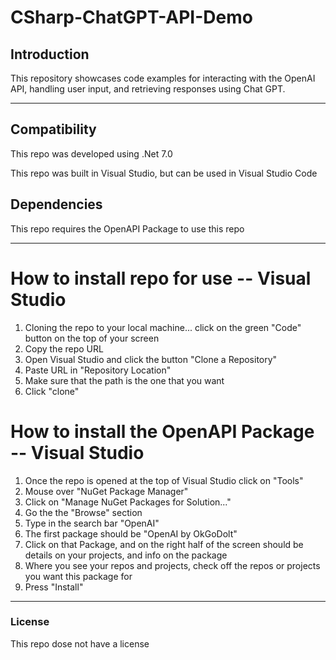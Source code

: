 # CSharp-ChatGPT-API-Demo

## Introduction
This repository showcases code examples for interacting with the OpenAI API, handling user input, and retrieving responses using Chat GPT.

---

## Compatibility
This repo was developed using .Net 7.0

This repo was built in Visual Studio, but can be used in Visual Studio Code

## Dependencies
This repo requires the OpenAPI Package to use this repo

---

# How to install repo for use -- Visual Studio
  1. Cloning the repo to your local machine... click on the green "Code" button on the top of your screen
  2. Copy the repo URL
  3. Open Visual Studio and click the button "Clone a Repository"
  4. Paste URL in "Repository Location"
  5. Make sure that the path is the one that you want
  6. Click "clone"  

# How to install the OpenAPI Package -- Visual Studio
  1. Once the repo is opened at the top of Visual Studio click on "Tools"
  2. Mouse over "NuGet Package Manager"
  3. Click on "Manage NuGet Packages for Solution..."
  4. Go the the "Browse" section
  5. Type in the search bar "OpenAI"
  6. The first package should be "OpenAI by OkGoDolt"
  7. Click on that Package, and on the right half of the screen should be details on your projects, and info on the package
  8. Where you see your repos and projects, check off the repos or projects you want this package for
  9. Press "Install"
      
---

### License
This repo dose not have a license
